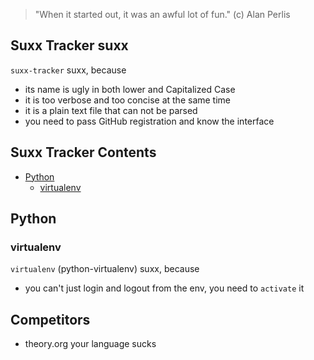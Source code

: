 > "When it started out, it was an awful lot of fun." (c) Alan Perlis

## Suxx Tracker suxx

`suxx-tracker` suxx, because

 * its name is ugly in both lower and Capitalized Case
 * it is too verbose and too concise at the same time
 * it is a plain text file that can not be parsed
 * you need to pass GitHub registration and know the interface

## Suxx Tracker Contents

- [Python](#python)
    - [virtualenv](#virtualenv)

## Python

### virtualenv

`virtualenv` (python-virtualenv) suxx, because

 * you can't just login and logout from the env, you need to `activate` it

## Competitors

 * theory.org your language sucks

